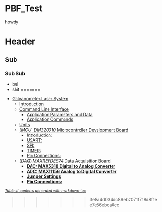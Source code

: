 # PBF_Test
howdy
# Header 
## Sub
### Sub Sub 
* bul
 * shit
=======
- [Galvanometer.Laser System](#galvanometerlaser-system)
  * [Introduction](#introduction)
  * [Command Line Interface](#command-line-interface)
    + [Application Parameters and Data](#application-parameters-and-data)
    + [Application Commands](#application-commands)
  * [Units](#units)
  * [(*MCU*) *DM320010* Microcontroller Development Board](#--mcu----dm320010--microcontroller-development-board)
    + [Introduction:](#introduction-)
    + [USART:](#usart-)
    + [SPI:](#spi-)
    + [TIMER:](#timer-)
    + [Pin Connections:](#pin-connections-)
  * [(*DAQ*) *MAXREFDES74* Data Acquisition Board](#--daq----maxrefdes74--data-acquisition-board)
    + [**DAC: MAX5318 Digital to Analog Converter**](#--dac--max5318-digital-to-analog-converter--)
    + [**ADC: MAX11156 Analog to Digital Converter**](#--adc--max11156-analog-to-digital-converter--)
    + [**Jumper Settings**](#--jumper-settings--)
    + [**Pin Connections:**](#--pin-connections---)

<small><i><a href='http://ecotrust-canada.github.io/markdown-toc/'>Table of contents generated with markdown-toc</a></i></small>
>>>>>>> 3e8a4d034dc89eb2071f718d8f1ee7e56ebca0cc
